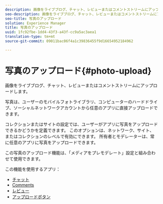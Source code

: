 ```yaml
---
description: 画像をライブブログ、チャット、レビューまたはコメントストリームにアップロードします。
seo-description: 画像をライブブログ、チャット、レビューまたはコメントストリームにアップロードします。
seo-title: 写真のアップロード
solution: Experience Manager
title: 写真のアップロード
uuid: 1fc92fbe-1dd4-43f3-a43f-cc9a5ac3aea1
translation-type: tm+mt
source-git-commit: 09011bac06f4a1c39836455f9d16654952184962

---
```



# 写真のアップロード{#photo-upload}

画像をライブブログ、チャット、レビューまたはコメントストリームにアップロードします。

写真は、ユーザーのモバイルフォトライブラリ、コンピューターのハードドライブ、ソーシャルネットワークアカウントから任意のアプリに直接アップロードできます。

コレクションまたはサイトの設定では、ユーザーがアプリに写真をアップロードできるかどうかを定義できます。 このオプションは、ネットワーク、サイト、またはコレクションのレベルで有効にできます。 所有者とモデレーターは、常に任意のアプリに写真をアップロードできます。

この写真のアップロード機能は、「メディアをプレモデレート」設定と組み合わせて使用できます。

この機能を使用するアプリ：

* [チャット](/help/using/c-about-apps/c-chat-app/c-chat-app.md#c_chat_app)
* [Comments](/help/using/c-about-apps/c-comments/c-comments.md)
* [レビュー](/help/using/c-about-apps/c-reviews-app/c-reviews-app.md#c_reviews_app)
* [アップロードボタン](/help/using/c-about-apps/c-upload-button-app/c-upload-button-app.md#c_upload_button_app)


